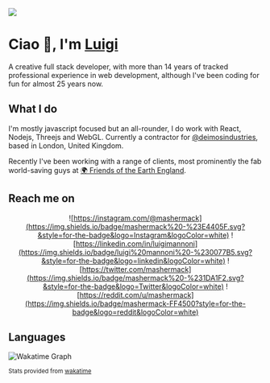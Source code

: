 ![](https://pbs.twimg.com/profile_banners/194275306/1523280158/1500x500)
# Ciao 👋, I'm [Luigi](https://luigimannoni.com)

A creative full stack developer, with more than 14 years of tracked professional experience in web development, although I've been coding for fun for almost 25 years now.

## What I do

I'm mostly javascript focused but an all-rounder, I do work with React, Nodejs, Threejs and WebGL. 
Currently a contractor for [@deimosindustries](https://twitter.com/dmosindustries), based in London, United Kingdom.

Recently I've been working with a range of clients, most prominently the fab world-saving guys at [🌍 Friends of the Earth England](https://friendsoftheearth.uk).
## Reach me on

<div align="center">

![https://instagram.com/@mashermack](https://img.shields.io/badge/mashermack%20-%23E4405F.svg?&style=for-the-badge&logo=Instagram&logoColor=white) ![https://linkedin.com/in/luigimannoni](https://img.shields.io/badge/luigi%20mannoni%20-%230077B5.svg?&style=for-the-badge&logo=linkedin&logoColor=white)
![https://twitter.com/mashermack](https://img.shields.io/badge/mashermack%20-%231DA1F2.svg?&style=for-the-badge&logo=Twitter&logoColor=white) ![https://reddit.com/u/mashermack](https://img.shields.io/badge/mashermack-FF4500?style=for-the-badge&logo=reddit&logoColor=white)

</div>

## Languages

<picture>
  <source media="(prefers-color-scheme: dark)" srcset="https://wakatime.com/share/@mashermack/685a402f-c388-481d-888f-f4bad2f21ef7.png">
  <img alt="Wakatime Graph" src="https://wakatime.com/share/@mashermack/fdc92fd0-b5e0-40ca-8dc2-b8b0fb8d2268.png">
</picture>

<small>Stats provided from [wakatime](https://wakatime.com) </small>
